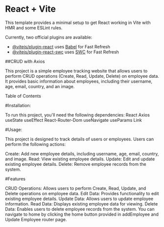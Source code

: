 # React + Vite

This template provides a minimal setup to get React working in Vite with HMR and some ESLint rules.

Currently, two official plugins are available:

- [@vitejs/plugin-react](https://github.com/vitejs/vite-plugin-react/blob/main/packages/plugin-react/README.md) uses [Babel](https://babeljs.io/) for Fast Refresh
- [@vitejs/plugin-react-swc](https://github.com/vitejs/vite-plugin-react-swc) uses [SWC](https://swc.rs/) for Fast Refresh

##CRUD with Axios

This project is a simple employee tracking website that allows users to perform CRUD operations (Create, Read, Update, Delete) on employee data. It provides basic information about employees, including their username, age, email, country, and an image.

Table of Contents

#Installation:

To run this project, you'll need the following dependencies:
React
Axios
useState
useEffect
React-Router-Dom
useNavigate
useParams
Link

#Usage:

This project is designed to track details of users or employees. Users can perform the following actions:

Create: Add new employee details, including username, age, email, country, and image.
Read: View existing employee details.
Update: Edit and update existing employee details.
Delete: Remove employee records from the system.

#Features

CRUD Operations: Allows users to perform Create, Read, Update, and Delete operations on employee data.
Edit Data: Provides functionality to edit existing employee details.
Update Data: Allows users to update employee information.
Read Data: Displays existing employee data for viewing.
Delete Data: Enables users to delete employee records from the system.
You can navigate to home by clicking the home button provided in addEmployee and Update Employee router page.
